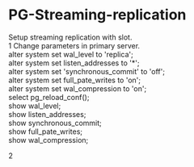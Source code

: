 # PG-Streaming-replication

Setup streaming replication with slot.  
1 Change parameters in primary server.  
alter system set wal_level to 'replica';  
alter system set listen_addresses to '*';  
alter system set 'synchronous_commit' to 'off';  
alter system set full_pate_writes to 'on';  
alter system set wal_compression to 'on';  
select pg_reload_conf();  
show wal_level;  
show listen_addresses;  
show synchronous_commit;  
show full_pate_writes;  
show wal_compression;  

2
